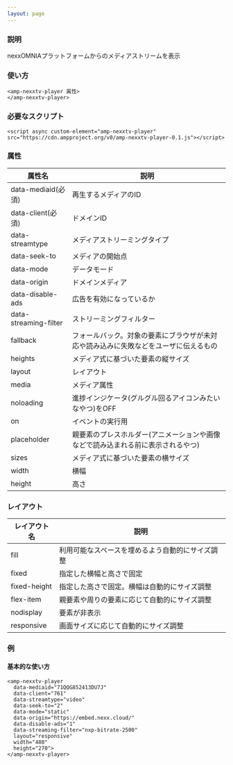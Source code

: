 ```yaml
---
layout: page
---
```


### 説明

nexxOMNIAプラットフォームからのメディアストリームを表示

### 使い方

    <amp-nexxtv-player 属性>
    </amp-nexxtv-player>

### 必要なスクリプト

    <script async custom-element="amp-nexxtv-player" src="https://cdn.ampproject.org/v0/amp-nexxtv-player-0.1.js"></script>

### 属性

| 属性名                | 説明                                                   |
|-----------------------|--------------------------------------------------------|
| data-mediaid(必須)    | 再生するメディアのID                                          |
| data-client(必須)     | ドメインID                                                 |
| data-streamtype       | メディアストリーミングタイプ                                         |
| data-seek-to          | メディアの開始点                                            |
| data-mode             | データモード                                                 |
| data-origin           | ドメインメディア                                               |
| data-disable-ads      | 広告を有効になっているか                                       |
| data-streaming-filter | ストリーミングフィルター                                           |
| fallback              | フォールバック。対象の要素にブラウザが未対応や読み込みに失敗などをユーザに伝えるもの |
| heights               | メディア式に基づいた要素の縦サイズ                                 |
| layout                | レイアウト                                                  |
| media                 | メディア属性                                               |
| noloading             | 進捗インジケータ(グルグル回るアイコンみたいなやつ)をOFF                      |
| on                    | イベントの実行用                                            |
| placeholder           | 親要素のプレスホルダー(アニメーションや画像などで読み込まれる前に表示されるやつ)    |
| sizes                 | メディア式に基づいた要素の横サイズ                                 |
| width                 | 横幅                                                   |
| height                | 高さ                                                    |

### レイアウト

| レイアウト名      | 説明                               |
|--------------|----------------------------------|
| fill         | 利用可能なスペースを埋めるよう自動的にサイズ調整 |
| fixed        | 指定した横幅と高さで固定                |
| fixed-height | 指定した高さで固定。横幅は自動的にサイズ調整 |
| flex-item    | 親要素や周りの要素に応じて自動的にサイズ調整 |
| nodisplay    | 要素が非表示                        |
| responsive   | 画面サイズに応じて自動的にサイズ調整         |

### 例

#### 基本的な使い方

    <amp-nexxtv-player
      data-mediaid="71QQG852413DU7J"
      data-client="761"
      data-streamtype="video"
      data-seek-to="2"
      data-mode="static"
      data-origin="https://embed.nexx.cloud/"
      data-disable-ads="1"
      data-streaming-filter="nxp-bitrate-2500"
      layout="responsive"
      width="480"
      height="270">
    </amp-nexxtv-player>
